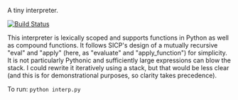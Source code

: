 A tiny interpreter.

[![Build Status](https://travis-ci.org/welliam/toy-interpreter.svg?branch=master)](https://travis-ci.org/welliam/toy-interpreter)

This interpreter is lexically scoped and supports functions in Python
as well as compound functions. It follows SICP's design of a mutually
recursive "eval" and "apply" (here, as "evaluate" and
"apply_function") for simplicity. It is not particularly Pythonic and
sufficiently large expressions can blow the stack. I could rewrite it
iteratively using a stack, but that would be less clear (and this is
for demonstrational purposes, so clarity takes precedence).

To run: `python interp.py`
